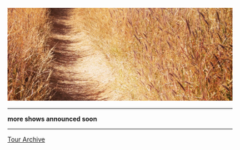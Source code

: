 ![](data/image/news/tourbanner2.jpg)

* * * * * 

**more shows announced soon** 

* * * * * 

[Tour Archive](tour/archive)
